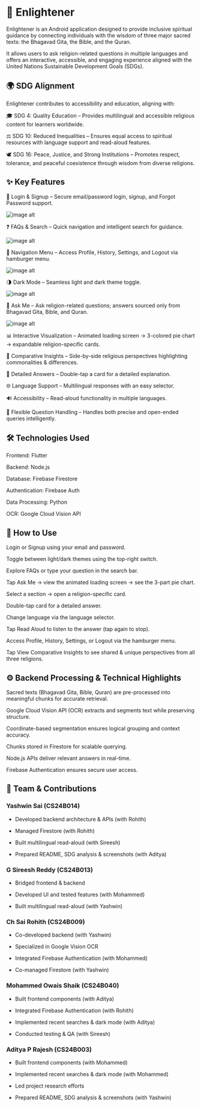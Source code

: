# 🌟 Enlightener

Enlightener is an Android application designed to provide inclusive spiritual guidance by connecting individuals with the wisdom of three major sacred texts:
the Bhagavad Gita, the Bible, and the Quran.

It allows users to ask religion-related questions in multiple languages and offers an interactive, accessible, and engaging experience aligned with the United Nations Sustainable Development Goals (SDGs).




## 🌍 SDG Alignment

Enlightener contributes to accessibility and education, aligning with:

🎓 SDG 4: Quality Education – Provides multilingual and accessible religious content for learners worldwide.

⚖ SDG 10: Reduced Inequalities – Ensures equal access to spiritual resources with language support and read-aloud features.

🕊 SDG 16: Peace, Justice, and Strong Institutions – Promotes respect, tolerance, and peaceful coexistence through wisdom from diverse religions.




## ✨ Key Features

🔐 Login & Signup – Secure email/password login, signup, and Forgot Password support.

![image alt](https://github.com/ch-sairohith/se_app_project/blob/main/GetImage.jpeg)

❓ FAQs & Search – Quick navigation and intelligent search for guidance.

![image alt](https://github.com/ch-sairohith/se_app_project/blob/main/GetImage(1).jpeg)

📂 Navigation Menu – Access Profile, History, Settings, and Logout via hamburger menu.

![image alt](https://github.com/ch-sairohith/se_app_project/blob/main/GetImage(2).jpeg)

🌗 Dark Mode – Seamless light and dark theme toggle.

![image alt](https://github.com/ch-sairohith/se_app_project/blob/main/GetImage(3).jpeg)

🙏 Ask Me – Ask religion-related questions; answers sourced only from Bhagavad Gita, Bible, and Quran.

![image alt](https://github.com/ch-sairohith/se_app_project/blob/main/GetImage(4).jpeg)

📊 Interactive Visualization – Animated loading screen → 3-colored pie chart → expandable religion-specific cards.

🔎 Comparative Insights – Side-by-side religious perspectives highlighting commonalities & differences.

📝 Detailed Answers – Double-tap a card for a detailed explanation.

🌐 Language Support – Multilingual responses with an easy selector.

🔊 Accessibility – Read-aloud functionality in multiple languages.

🤔 Flexible Question Handling – Handles both precise and open-ended queries intelligently.




##  🛠 Technologies Used

Frontend: Flutter

Backend: Node.js

Database: Firebase Firestore

Authentication: Firebase Auth

Data Processing: Python

OCR: Google Cloud Vision API




## 📱 How to Use

Login or Signup using your email and password.

Toggle between light/dark themes using the top-right switch.

Explore FAQs or type your question in the search bar.

Tap Ask Me → view the animated loading screen → see the 3-part pie chart.

Select a section → open a religion-specific card.

Double-tap card for a detailed answer.

Change language via the language selector.

Tap Read Aloud to listen to the answer (tap again to stop).

Access Profile, History, Settings, or Logout via the hamburger menu.

Tap View Comparative Insights to see shared & unique perspectives from all three religions.




## ⚙ Backend Processing & Technical Highlights

Sacred texts (Bhagavad Gita, Bible, Quran) are pre-processed into meaningful chunks for accurate retrieval.

Google Cloud Vision API (OCR) extracts and segments text while preserving structure.

Coordinate-based segmentation ensures logical grouping and context accuracy.

Chunks stored in Firestore for scalable querying.

Node.js APIs deliver relevant answers in real-time.

Firebase Authentication ensures secure user access.




## 👥 Team & Contributions

### Yashwin Sai (CS24B014)

* Developed backend architecture & APIs (with Rohith)

* Managed Firestore (with Rohith)

* Built multilingual read-aloud (with Sireesh)

* Prepared README, SDG analysis & screenshots (with Aditya)


### G Sireesh Reddy (CS24B013)

* Bridged frontend & backend

* Developed UI and tested features (with Mohammed)

* Built multilingual read-aloud (with Yashwin)


### Ch Sai Rohith (CS24B009)

* Co-developed backend (with Yashwin)

* Specialized in Google Vision OCR

* Integrated Firebase Authentication (with Mohammed)

* Co-managed Firestore (with Yashwin)


### Mohammed Owais Shaik (CS24B040)

* Built frontend components (with Aditya)

* Integrated Firebase Authentication (with Rohith)

* Implemented recent searches & dark mode (with Aditya)

* Conducted testing & QA (with Sireesh)


### Aditya P Rajesh (CS24B003)

* Built frontend components (with Mohammed)

* Implemented recent searches & dark mode (with Mohammed)

* Led project research efforts

* Prepared README, SDG analysis & screenshots (with Yashwin)

